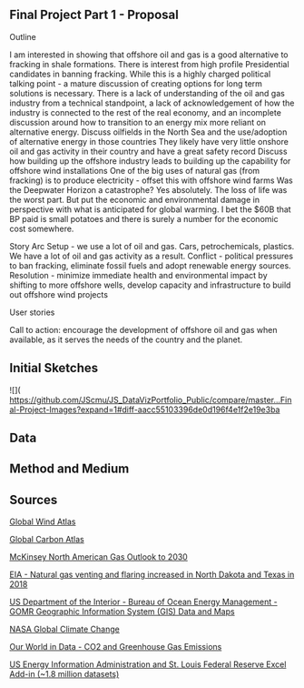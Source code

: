 ## Final Project Part 1 - Proposal
Outline

I am interested in showing that offshore oil and gas is a good alternative to fracking in shale formations. 
There is interest from high profile Presidential candidates in banning fracking.
While this is a highly charged political talking point - a mature discussion of creating options for long term solutions is necessary.
There is a lack of understanding of the oil and gas industry from a technical standpoint, a lack of acknowledgement of how the industry is connected to the rest of the real economy, and an incomplete discussion around how to transition to an energy mix more reliant on alternative energy.
Discuss oilfields in the North Sea and the use/adoption of alternative energy in those countries
They likely have very little onshore oil and gas activity in their country and have a great safety record
Discuss how building up the offshore industry leads to building up the capability for offshore wind installations
One of the big uses of natural gas (from fracking) is to produce electricity - offset this with offshore wind farms
Was the Deepwater Horizon a catastrophe? Yes absolutely. The loss of life was the worst part. But put the economic and environmental damage in perspective with what is anticipated for global warming. I bet the $60B that BP paid is small potatoes and there is surely a number for the economic cost somewhere. 

Story Arc
Setup - we use a lot of oil and gas. Cars, petrochemicals, plastics. We have a lot of oil and gas activity as a result.
Conflict - political pressures to ban fracking, eliminate fossil fuels and adopt renewable energy sources.
Resolution - minimize immediate health and environmental impact by shifting to more offshore wells, develop capacity and infrastructure to build out offshore wind projects

User stories

Call to action: encourage the development of offshore oil and gas when available, as it serves the needs of the country and the planet. 

## Initial Sketches
![](
https://github.com/JScmu/JS_DataVizPortfolio_Public/compare/master...Final-Project-Images?expand=1#diff-aacc55103396de0d196f4e1f2e19e3ba

## Data


## Method and Medium

## Sources
[Global Wind Atlas](https://globalwindatlas.info/)

[Global Carbon Atlas](http://www.globalcarbonatlas.org/en/CO2-emissions) 

[McKinsey North American Gas Outlook to 2030](https://www.mckinsey.com/industries/oil-and-gas/our-insights/north-american-gas-outlook-to-2030) 

[EIA - Natural gas venting and flaring increased in North Dakota and Texas in 2018](https://www.eia.gov/todayinenergy/detail.php?id=42195)

[US Department of the Interior - Bureau of Ocean Energy Management - GOMR Geographic Information System (GIS) Data and Maps](https://www.boem.gov/oil-gas-energy/mapping-and-data/gomr-geographic-information-system-gis-data-and-maps) 

[NASA Global Climate Change](https://climate.nasa.gov/resources/global-warming-vs-climate-change/)

[Our World in Data - CO2 and Greenhouse Gas Emissions](https://ourworldindata.org/co2-and-other-greenhouse-gas-emissions) 

[US Energy Information Administration and St. Louis Federal Reserve Excel Add-in (~1.8 million datasets)](https://www.eia.gov/opendata/excel/)
